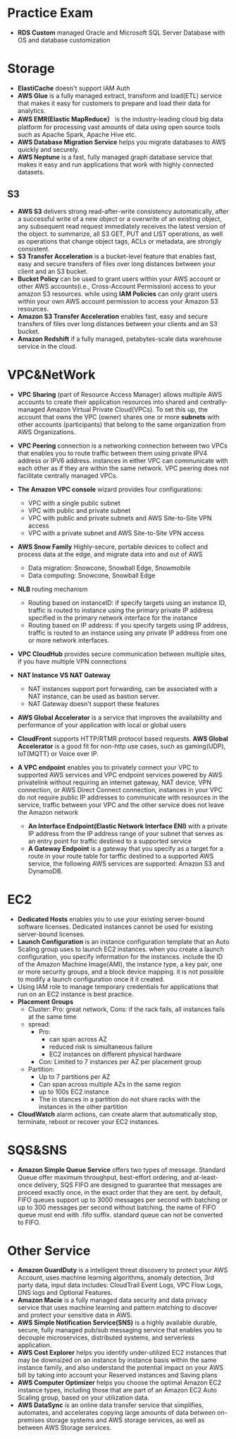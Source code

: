 # Practice Exam

- **RDS Custom** managed Oracle and Microsoft SQL Server Database with OS and database customization

# Storage

- **ElastiCache** doesn't support IAM Auth
- **AWS Glue** is a fully managed extract, transform and load(ETL) service that makes it easy for customers to prepare and load their data for analytics.
- **AWS EMR(Elastic MapReduce）** is the industry-leading cloud big data platform for processing vast amounts of data using open source tools such as Apache Spark, Apache Hive etc.
- **AWS Database Migration Service** helps you migrate databases to AWS quickly and securely.
- **AWS Neptune** is a fast, fully managed graph database service that makes it easy and run applications that work with highly connected datasets.

## S3

- **AWS S3** delivers strong read-after-write consistency automatically, after a successful write of a new object or a overwrite of an existing object, any subsequent read request immediately receives the latest version of the object. to summarize, all S3 GET, PUT and LIST operations, as well as operations that change object tags, ACLs or metadata, are strongly consistent.
- **S3 Transfer Acceleration** is a bucket-level feature that enables fast, easy and secure transfers of files over long distances between your client and an S3 bucket.
- **Bucket Policy** can be used to grant users within your AWS account or other AWS accounts(i.e., Cross-Account Permission) access to your amazon S3 resources.  while using **IAM Policies** can only grant users within your own AWS account permission to access your Amazon S3 resources.
- **Amazon S3 Transfer Acceleration** enables fast, easy and secure transfers of files over long distances between your clients and an S3 bucket.
- **Amazon Redshift** if a fully managed, petabytes-scale data warehouse service in the cloud.

# VPC&NetWork

- **VPC Sharing** (part of Resource Access Manager) allows multiple AWS accounts to create their application resources into shared and centrally-managed Amazon Virtual Private Cloud(VPCs). To set this up, the account that owns the VPC (owner) shares one or more **subnets** with other accounts (participants) that belong to the same organization from AWS Organizations.
- **VPC Peering** connection is a networking connection between two VPCs that enables you to route traffic between them using private IPV4 address or IPV6 address. instances in either VPC can communicate with each other as if they are within the same network. VPC peering does not facilitate centrally managed VPCs.
- **The Amazon VPC console** wizard provides four configurations:
  - VPC with a single public subnet
  - VPC with public and private subnet
  - VPC with public and private subnets and AWS Site-to-Site VPN access
  - VPC with a private subnet and AWS Site-to-Site VPN access
- **AWS Snow Family** Highly-secure, portable devices to collect and process data at the edge, and migrate data into and out of AWS
  - Data migration: Snowcone, Snowball Edge, Snowmobile
  - Data computing: Snowcone, Snowball Edge

- **NLB** routing mechanism
  - Routing based on instanceID: if specify targets using an instance ID, traffic is routed to instance using the primary private IP address specified in the primary network interface for the instance
  - Routing based on IP address: if you specify targets using IP address, traffic is routed to an instance using any private IP address from one or more network interfaces.
- **VPC CloudHub** provides secure communication between multiple sites, if you have multiple VPN connections
- **NAT Instance VS NAT Gateway**
  - NAT instances support port forwarding, can be associated with a NAT instance, can be used as bastion server.
  - NAT Gateway doesn't support these features
- **AWS Global Accelerator** is a service that improves the availability and performance of your application with local or global users
- **CloudFront** supports HTTP/RTMR protocol based requests. **AWS Global Accelerator** is a good fit for non-http use cases, such as gaming(UDP), IoT(MQTT) or Voice over IP.
- **A VPC endpoint** enables you to privately connect your VPC to supported AWS services and VPC endpoint services powered by AWS privatelink without requiring an internet gateway, NAT device, VPN connection, or AWS Direct Connect connection, instances in your VPC do not require public IP addresses to communicate with resources in the service, traffic between your VPC and the other service does not leave the Amazon network
  - **An Interface Endpoint(Elastic Network Interface ENI)** with a private IP address from the IP address range of your subnet that serves as an entry point for traffic destined to a supported service
  - **A Gateway Endpoint** is a gateway that you specify as a target for a route in your route table for tarffic destined to a supported AWS service, the following AWS services are supported: Amazon S3 and DynamoDB.

# EC2

- **Dedicated Hosts** enables you to use your existing server-bound software licenses. Dedicated instances cannot be used for existing server-bound licenses.
- **Launch Configuration** is an instance configuration template that an Auto Scaling group uses to  launch EC2 instances. when you create a launch configuration, you specify information for the instances. include the ID of the Amazon Machine Image(AMI), the instance type, a key pair, one or more security groups, and a block device mapping. it is not possible to modify a launch configuration once it it created.
- Using IAM role to manage temporary credentials for applications that run on an EC2 instance is best practice.
- **Placement Groups**
  - Cluster: Pro: great network, Cons: if the rack fails, all instances fails at the same time
  - spread: 
    - Pro:
      - can span across AZ
      - reduced risk is simultaneous failure
      - EC2 instances on different physical hardware
    - Con: Limited to 7 instances per AZ per placement group
  - Partition: 
    - Up to 7 partitions per AZ
    - Can span across multiple AZs in the same region
    - up to 100s EC2 instance
    - The in stances in a partition do not share racks with the instances in the other partition
- **CloudWatch** alarm actions, can create alarm that automatically stop, terminate, reboot or recover your EC2 instances.

# SQS&SNS

- **Amazon Simple Queue Service** offers two types of message. Standard Queue offer maximum throughput, best-effort ordering, and at-least-once delivery, SQS FIFO are designed to guarantee that messages are proceed exactly once, in the exact order that they are sent. by default, FIFO queues support up to 3000 messages per second with batching or up to 300 messages per second without batching. the name of FIFO queue must end with .fifo suffix. standard queue can not be converted to FIFO.

# Other Service

- **Amazon GuardDuty** is a intelligent threat discovery to protect your AWS Account, uses machine learning algorithms, anomaly detection, 3rd party data, input data includes: CloudTrail Event Logs, VPC Flow Logs, DNS logs and Optional Features.
- **Amazon Macie** is a fully managed data security and data privacy service that uses machine learning and pattern matching to discover and protect your sensitive data in AWS.
- **AWS Simple Notification Service(SNS)** is a highly available durable, secure, fully managed pub/sub messaging service that enables you to decouple microservices, distributed systems, and serverless application.
- **AWS Cost Explorer** helps you identify under-utilized EC2 instances that may be downsized on an instance by instance basis within the same instance family, and also understand the potential impact on your AWS bill by taking into account your Reserved instances and Saving plans
- **AWS Computer Optimizer** helps you choose the optimal Amazon EC2 instance types, including those that are part of an Amazon EC2 Auto Scaling group, based on your utilization data.
- **AWS DataSync** is an online data transfer service that simplifies, automates, and accelerates copying large amounts of data between on-premises storage systems and AWS storage services, as well as between AWS Storage services.

